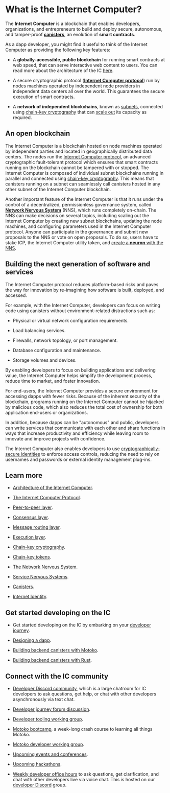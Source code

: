 # What is the Internet Computer?

The **Internet Computer** is a blockchain that enables developers, organizations, and entrepreneurs to build and deploy secure, autonomous, and tamper-proof **[canisters](/how-it-works/canister-lifecycle/)**, an evolution of **smart contracts**.

As a dapp developer, you might find it useful to think of the Internet Computer as providing the following key features:

-   A **globally-accessible, public blockchain** for running smart contracts at web speed, that can serve interactive web content to users. You can read more about the architecture of the IC [here](/how-it-works/architecture-of-the-internet-computer/). 

-   A secure cryptographic protocol (**[Internet Computer protocol](/how-it-works/core-ic-protocol-overview/)**) run by nodes machines operated by independent node providers in independent data centers all over the world. This guarantees the secure execution of smart contracts. 

-   A **network of independent blockchains**, known as [subnets](./nodes-subnets.md), connected using [chain-key cryptography](/how-it-works/#Chain-key-cryptography) that can [scale out](/how-it-works/scalability/) its capacity as required.

## An open blockchain

The Internet Computer is a blockchain hosted on node machines operated by independent parties and located in geographically distributed data centers. The nodes run the [Internet Computer protocol](/how-it-works/core-ic-protocol-overview/), an advanced cryptographic fault-tolerant protocol which ensures that smart contracts running on the blockchain cannot be tampered with or stopped. The Internet Computer is composed of individual subnet blockchains running in parallel and connected using [chain-key cryptography](/how-it-works/#Chain-key-cryptography). This means that canisters running on a subnet can seamlessly call canisters hosted in any other subnet of the Internet Computer blockchain.

Another important feature of the Internet Computer is that it runs under the control of a decentralized, permissionless governance system, called **[Network Nervous System](/how-it-works/#Network-nervous-system)** (NNS), which runs completely on-chain. The NNS can make decisions on several topics, including scaling out the Internet Computer by creating new subnet blockchains, updating the node machines, and configuring parameters used in the Internet Computer protocol. Anyone can participate in the governance and submit new proposals to the NNS or vote on open proposals. To do so, users have to stake ICP, the Internet Computer utility token, and [create a **neuron** with the NNS](/docs/current/tokenomics/token-holders/nns-app-quickstart).

## Building the next generation of software and services

The Internet Computer protocol reduces platform-based risks and paves the way for innovation by re-imagining how software is built, deployed, and accessed.

For example, with the Internet Computer, developers can focus on writing code using canisters without environment-related distractions such as:

-   Physical or virtual network configuration requirements.

-   Load balancing services.

-   Firewalls, network topology, or port management.

-   Database configuration and maintenance.

-   Storage volumes and devices.

By enabling developers to focus on building applications and delivering value, the Internet Computer helps simplify the development process, reduce time to market, and foster innovation.

For end-users, the Internet Computer provides a secure environment for accessing dapps with fewer risks. Because of the inherent security of the blockchain, programs running on the Internet Computer cannot be hijacked by malicious code, which also reduces the total cost of ownership for both application end-users or organizations.

In addition, because dapps can be "autonomous" and public, developers can write services that communicate with each other and share functions in ways that increase productivity and efficiency while leaving room to innovate and improve projects with confidence.

The Internet Computer also enables developers to use [cryptographically-secure identities](/how-it-works/web-authentication-identity/) to enforce access controls, reducing the need to rely on usernames and passwords or external identity management plug-ins.

## Learn more 

- [Architecture of the Internet Computer](/how-it-works/architecture-of-the-internet-computer/).

- [The Internet Computer Protocol](/how-it-works/core-ic-protocol-overview/).

- [Peer-to-peer layer](/how-it-works/peer-to-peer-p2p/).

- [Consensus layer](/how-it-works/consensus/).

- [Message routing layer](/how-it-works/message-routing/).

- [Execution layer](/how-it-works/execution-layer/).

- [Chain-key cryptography](/how-it-works/chain-key-technology/).

- [Chain-key tokens](/how-it-works/chain-key-tokens/).

- [The Network Nervous System](https://internetcomputer.org/nns/).

- [Service Nervous Systems](https://internetcomputer.org/sns/).

- [Canisters](/how-it-works/canister-lifecycle/).

- [Internet Identity](/how-it-works/web-authentication-identity/).

## Get started developing on the IC

- Get started developing on the IC by embarking on your [developer journey](/docs/current/tutorials/developer-journey).

- [Designing a dapp](/docs/current/developer-docs/backend/design-dapps).

- [Building backend canisters with Motoko](/docs/current/developer-docs/backend/motoko/).

- [Building backend canisters with Rust](/docs/current/developer-docs/backend/rust/).

## Connect with the IC community

- [Developer Discord community](https://discord.com/invite/cA7y6ezyE2), which is a large chatroom for IC developers to ask questions, get help, or chat with other developers asynchronously via text chat. 

- [Developer journey forum discussion](https://forum.dfinity.org/t/developer-journey-feedback-and-discussion/23893).

- [Developer tooling working group](https://www.google.com/calendar/event?eid=MHY0cjBubmlnYXY1cTkzZzVzcmozb3ZjZm5fMjAyMzEwMDVUMTcwMDAwWiBjX2Nnb2VxOTE3cnBlYXA3dnNlM2lzMWhsMzEwQGc&ctz=Europe/Zurich).

- [Motoko bootcamp](https://github.com/motoko-bootcamp/bootcamp-2022), a week-long crash course to learning all things Motoko. 

- [Motoko developer working group](https://www.google.com/calendar/event?eid=ZWVnb2luaHU0ZjduMTNpZHI3MWJkcWVwNWdfMjAyMzEwMTJUMTUwMDAwWiBjX2Nnb2VxOTE3cnBlYXA3dnNlM2lzMWhsMzEwQGc&ctz=Europe/Zurich).

- [Upcoming events and conferences](https://dfinity.org/events-and-news/).

- [Upcoming hackathons](https://dfinity.org/hackathons/).

- [Weekly developer office hours](https://discord.gg/4a7SZzRk?event=1164114241893187655) to ask questions, get clarification, and chat with other developers live via voice chat. This is hosted on our [developer Discord](https://discord.com/invite/cA7y6ezyE2) group.

